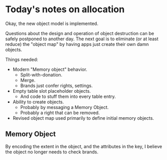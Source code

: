 Today's notes on allocation
===========================

Okay, the new object model is implemented.

Questions about the design and operation of object destruction can be safely
postponed to another day.  The next goal is to eliminate (or at least reduce)
the "object map" by having apps just create their own damn objects.

Things needed:

- Modern "Memory object" behavior.
  - Split-with-donation.
  - Merge.
  - Brands just confer rights, settings.
- Empty table slot placeholder objects.
  - And code to stuff them into every table entry.
- Ability to create objects.
  - Probably by messaging a Memory Object.
  - Probably a right that can be removed.
- Revised object map used primarily to define initial memory objects.


Memory Object
-------------

By encoding the extent in the object, and the attributes in the key, I believe
the object no longer needs to check brands.


